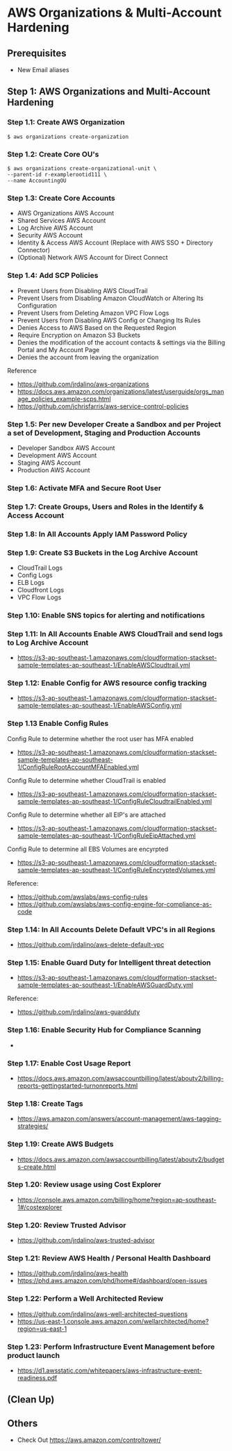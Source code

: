# AWS Organizations & Multi-Account Hardening

## Prerequisites
- New Email aliases

## Step 1: AWS Organizations and Multi-Account Hardening

### Step 1.1: Create AWS Organization
```
$ aws organizations create-organization
```

### Step 1.2: Create Core OU's
```
$ aws organizations create-organizational-unit \
--parent-id r-examplerootid111 \
--name AccountingOU
```

### Step 1.3: Create Core Accounts
- AWS Organizations AWS Account
- Shared Services AWS Account
- Log Archive AWS Account
- Security AWS Account
- Identity & Access AWS Account (Replace with AWS SSO + Directory Connector)
- (Optional) Network AWS Account for Direct Connect

### Step 1.4: Add SCP Policies
- Prevent Users from Disabling AWS CloudTrail
- Prevent Users from Disabling Amazon CloudWatch or Altering Its Configuration
- Prevent Users from Deleting Amazon VPC Flow Logs
- Prevent Users from Disabling AWS Config or Changing Its Rules
- Denies Access to AWS Based on the Requested Region
- Require Encryption on Amazon S3 Buckets
- Denies the modification of the account contacts & settings via the Billing Portal and My Account Page
- Denies the account from leaving the organization

Reference
- https://github.com/jrdalino/aws-organizations
- https://docs.aws.amazon.com/organizations/latest/userguide/orgs_manage_policies_example-scps.html
- https://github.com/jchrisfarris/aws-service-control-policies

### Step 1.5: Per new Developer Create a Sandbox and per Project a set of Development, Staging and Production Accounts
- Developer Sandbox AWS Account
- Development AWS Account
- Staging AWS Account
- Production AWS Account

### Step 1.6: Activate MFA and Secure Root User

### Step 1.7: Create Groups, Users and Roles in the Identify & Access Account

### Step 1.8: In All Accounts Apply IAM Password Policy

### Step 1.9: Create S3 Buckets in the Log Archive Account
- CloudTrail Logs
- Config Logs
- ELB Logs
- Cloudfront Logs
- VPC Flow Logs

### Step 1.10: Enable SNS topics for alerting and notifications

### Step 1.11: In All Accounts Enable AWS CloudTrail and send logs to Log Archive Account
- https://s3-ap-southeast-1.amazonaws.com/cloudformation-stackset-sample-templates-ap-southeast-1/EnableAWSCloudtrail.yml

### Step 1.12: Enable Config for AWS resource config tracking
- https://s3-ap-southeast-1.amazonaws.com/cloudformation-stackset-sample-templates-ap-southeast-1/EnableAWSConfig.yml

### Step 1.13 Enable Config Rules
Config Rule to determine whether the root user has MFA enabled
- https://s3-ap-southeast-1.amazonaws.com/cloudformation-stackset-sample-templates-ap-southeast-1/ConfigRuleRootAccountMFAEnabled.yml

Config Rule to determine whether CloudTrail is enabled
- https://s3-ap-southeast-1.amazonaws.com/cloudformation-stackset-sample-templates-ap-southeast-1/ConfigRuleCloudtrailEnabled.yml

Config Rule to determine whether all EIP's are attached
- https://s3-ap-southeast-1.amazonaws.com/cloudformation-stackset-sample-templates-ap-southeast-1/ConfigRuleEipAttached.yml

Config Rule to determine all EBS Volumes are encyrpted
- https://s3-ap-southeast-1.amazonaws.com/cloudformation-stackset-sample-templates-ap-southeast-1/ConfigRuleEncryptedVolumes.yml

Reference:
- https://github.com/awslabs/aws-config-rules
- https://github.com/awslabs/aws-config-engine-for-compliance-as-code

### Step 1.14: In All Accounts Delete Default VPC's in all Regions
- https://github.com/jrdalino/aws-delete-default-vpc

### Step 1.15: Enable Guard Duty for Intelligent threat detection
- https://s3-ap-southeast-1.amazonaws.com/cloudformation-stackset-sample-templates-ap-southeast-1/EnableAWSGuardDuty.yml

Reference:
- https://github.com/jrdalino/aws-guardduty

### Step 1.16: Enable Security Hub for Compliance Scanning
- 

### Step 1.17: Enable Cost Usage Report
- https://docs.aws.amazon.com/awsaccountbilling/latest/aboutv2/billing-reports-gettingstarted-turnonreports.html

### Step 1.18: Create Tags
- https://aws.amazon.com/answers/account-management/aws-tagging-strategies/

### Step 1.19: Create AWS Budgets
- https://docs.aws.amazon.com/awsaccountbilling/latest/aboutv2/budgets-create.html

### Step 1.20: Review usage using Cost Explorer
- https://console.aws.amazon.com/billing/home?region=ap-southeast-1#/costexplorer

### Step 1.20: Review Trusted Advisor
- https://github.com/jrdalino/aws-trusted-advisor

### Step 1.21: Review AWS Health / Personal Health Dashboard
- https://github.com/jrdalino/aws-health
- https://phd.aws.amazon.com/phd/home#/dashboard/open-issues

### Step 1.22: Perform a Well Architected Review
- https://github.com/jrdalino/aws-well-architected-questions
- https://us-east-1.console.aws.amazon.com/wellarchitected/home?region=us-east-1

### Step 1.23: Perform Infrastructure Event Management before product launch
- https://d1.awsstatic.com/whitepapers/aws-infrastructure-event-readiness.pdf

## (Clean Up)

## Others
- Check Out https://aws.amazon.com/controltower/
